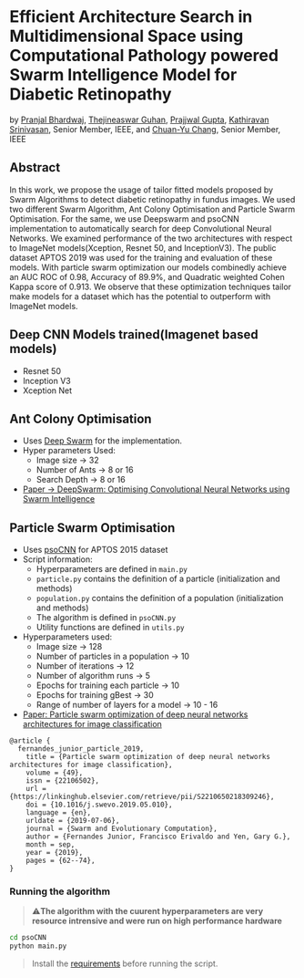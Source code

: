# Efficient Architecture Search in Multidimensional Space using Computational Pathology powered Swarm Intelligence Model for Diabetic Retinopathy
by [Pranjal Bhardwaj](https://www.linkedin.com/in/pranjal-bhardwaj-a85263188/), [Thejineaswar Guhan](https://www.linkedin.com/in/gthejin/), [Prajjwal Gupta](https://www.linkedin.com/in/prajjwal-gupta-9bb9381a5/), [Kathiravan Srinivasan](https://scholar.google.com/citations?user=pY3jLUkAAAAJ&hl=en), Senior Member, IEEE, and [Chuan-Yu Chang](https://scholar.google.com/citations?user=4iL0d3kAAAAJ&hl=en), Senior Member, IEEE

## Abstract
In this work, we propose the usage of tailor fitted models proposed by Swarm Algorithms to detect diabetic retinopathy in fundus images. We used two different Swarm Algorithm, Ant Colony Optimisation and Particle Swarm Optimisation. For the same, we use Deepswarm and psoCNN implementation to automatically search for deep Convolutional Neural Networks. We examined performance of the two architectures with respect to ImageNet models(Xception, Resnet 50, and InceptionV3). The public dataset APTOS 2019 was used for the training and evaluation of these models. With particle swarm optimization our models combinedly achieve an AUC ROC of 0.98, Accuracy of 89.9%, and Quadratic weighted Cohen Kappa score of 0.913. We observe that these optimization techniques tailor make models for a dataset which has the potential to outperform with ImageNet models.


## Deep CNN Models trained(Imagenet based models)

  - Resnet 50
  - Inception V3
  - Xception Net

## Ant Colony Optimisation
- Uses [Deep Swarm](https://github.com/Pattio/DeepSwarm) for the implementation.
- Hyper parameters Used:
  - Image size -> 32
  - Number of Ants -> 8 or 16
  - Search Depth -> 8 or 16
- [Paper -> DeepSwarm: Optimising Convolutional Neural Networks using Swarm Intelligence](https://arxiv.org/abs/1905.07350)

## Particle Swarm Optimisation

- Uses [psoCNN](https://github.com/feferna/psoCNN) for APTOS 2015 dataset
- Script information:
  - Hyperparameters are defined in `main.py`
  - `particle.py` contains the definition of a particle (initialization and methods)
  - `population.py` contains the definition of a population (initialization and methods)
  - The algorithm is defined in `psoCNN.py`
  - Utility functions are defined in `utils.py`
- Hyperparameters used:
  - Image size -> 128
  - Number of particles in a population -> 10
  - Number of iterations -> 12
  - Number of algorithm runs -> 5
  - Epochs for training each particle -> 10
  - Epochs for training gBest -> 30
  - Range of number of layers for a model -> 10 - 16
- [Paper: Particle swarm optimization of deep neural networks architectures for image classification](https://www.sciencedirect.com/science/article/abs/pii/S2210650218309246?via%3Dihub)

```
@article {
  fernandes_junior_particle_2019,
	title = {Particle swarm optimization of deep neural networks architectures for image classification},
	volume = {49},
	issn = {22106502},
	url = {https://linkinghub.elsevier.com/retrieve/pii/S2210650218309246},
	doi = {10.1016/j.swevo.2019.05.010},
	language = {en},
	urldate = {2019-07-06},
	journal = {Swarm and Evolutionary Computation},
	author = {Fernandes Junior, Francisco Erivaldo and Yen, Gary G.},
	month = sep,
	year = {2019},
	pages = {62--74},
}
```

### Running the algorithm

> ⚠️**The algorithm with the cuurent hyperparameters are very resource intrensive and were run on high performance hardware**

```bash
cd psoCNN
python main.py
```

> Install the [requirements](./requirements/tensorflow_requirements.txt) before running the script.

